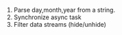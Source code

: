 1. Parse day,month,year from a string.
2. Synchronize async task 
3. Filter data streams (hide/unhide)
